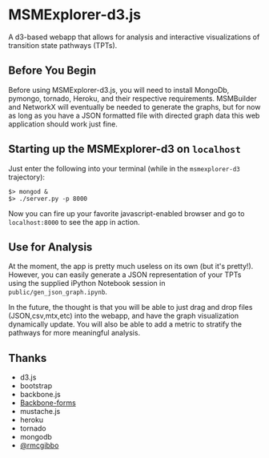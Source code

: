 MSMExplorer-d3.js
=================

A d3-based webapp that allows for analysis and interactive visualizations of transition state pathways (TPTs).

Before You Begin
----------------
Before using MSMExplorer-d3.js, you will need to install MongoDb, pymongo, tornado, Heroku, and their respective requirements. MSMBuilder and NetworkX will eventually be needed to generate the graphs, but for now as long as you have a JSON formatted file with directed graph data this web application should work just fine.


Starting up the MSMExplorer-d3 on ``localhost``
----------------
Just enter the following into your terminal (while in the ``msmexplorer-d3`` trajectory):

````
$> mongod &
$> ./server.py -p 8000
````

Now you can fire up your favorite javascript-enabled browser and go to ``localhost:8000`` to see the app in action.

Use for Analysis
----------------
At the moment, the app is pretty much useless on its own (but it's pretty!). However, you can easily generate a JSON representation of your TPTs using the supplied iPython Notebook session in ``public/gen_json_graph.ipynb``.

In the future, the thought is that you will be able to just drag and drop files (JSON,csv,mtx,etc) into the webapp, and have the graph visualization dynamically update. You will also be able to add a metric to stratify the pathways for more meaningful analysis.

Thanks
----------------

- d3.js
- bootstrap
- backbone.js
- [Backbone-forms](https://github.com/powmedia/backbone-forms)
- mustache.js
- heroku
- tornado
- mongodb
- [@rmcgibbo](https://github.com/rmcgibbo)

